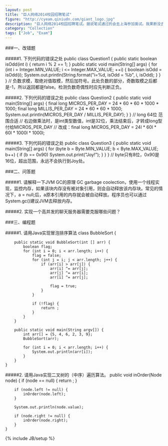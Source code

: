 ```yaml
---
layout: post
title: "巨人网络2014校园招聘笔试"
figure: "http://cyeam.qiniudn.com/giant_logo.jpg"
description: "巨人网络2014校园招聘笔试。据说笔试通过的会去上海参加面试。我果断没去成。"
category: "Collection"
tags: ["Job", "Exam"]
---
```


###一、改错题

#####1. 下列代码的错误之处
    public class Question1 {
        public static boolean isOdd(int i) {
            return i % 2 == 1;
        }
        public static void main(String[] args) {
            for (int i = Integer.MIN_VALUE; i <= Integer.MAX_VALUE; ++i) {
                boolean isOdd = isOdd(i);
                System.out.println(String.format("i=%d, isOdd = %b", i, isOdd);
            }
        }
    }
// 负数求模，取绝对值取模，然后加符号。此处负数的部分，奇数取模之后都是-1，所以返回都是false。检测负数奇偶性时应先判断正负。

#####2. 下列代码的错误之处
    public class Question2 {
        public static void main(String[] args) {
            final long MICROS_PER_DAY = 24 * 60 * 60 * 1000 * 1000;
            final long MILLIS_PER_DAY = 24 * 60 * 60 * 1000;
            System.out.println(MICROS_PER_DAY / MILLIS_PER_DAY);
        }
    }
// long 64位 范围合适
// 右边做乘法时，是int类型数值，int是32位，乘法结束后，才转成long型付给MICROS_PER_DAY
// 改成：final long MICROS_PER_DAY = 24l * 60l * 60l * 1000l * 1000l;

#####3. 下列代码的错误之处
    public class Question3 {
        public static void main(String[] args) {
            for (byte b = Byte.MIN_VALUE; b < Byte.MAX_VALUE; b++) {
                if (b == 0x90)
                    System.out.print("Joy!");
            }
        }
    }
// byte只有8位，0x90是16位，超出范围，永远不会执行到Joy处。

###二、问答题

#####1. 请解释一下JVM GC的原理
GC garbage coolection，使用一个线程实现，监控内存，如果该块内存没有被对象引用，则会自动释放该内存块。常见的情况下，a = null;后，a原本引用的内存就会被自动释放。程序员也可以通过System.gc()建议JVM去释放内存。

#####2. 实现一个高并发的聊天服务器需要克服哪些问题？

###三、编程题

#####1. 请用Java实现冒泡排序算法
    class BubbleSort {
        
        public static void BubbleSort(int [] arr) {
            boolean flag;
            for (int i = 0; i < arr.length; i++) {
                flag = false;
                for (int j = i; j < arr.length; j++) {
                    if (arr[i] > arr[j]) {
                        arr[i] ^= arr[j];
                        arr[j] ^= arr[i];
                        arr[i] ^= arr[j];
                        
                        flag = true;
                    }
                }
                
                if (!flag) {
                    return ;
                }
            }
        }
        
        public static void main(String argv[]) {
            int arr[] = {5, 4, 6, 2, 3, 9};
            BubbleSort(arr);
            
            for (int i = 0; i < arr.length; i++) {
                System.out.println(arr[i]);
            }
        }
    }

#####2. 请用Java实现二叉树的（中序）遍历算法。
    public void inOrder(Node node) {
        if (node == null) {
            return ;
        }
        
        if (node.left != null) {
            inOrder(node.left);
        }
        
        System.out.println(node.value);
        
        if (node.right != null) {
            inOrder(node.right);
        }
    }

{% include JB/setup %}